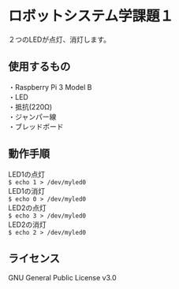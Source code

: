 # ロボットシステム学課題１
２つのLEDが点灯、消灯します。

## 使用するもの　　
・Raspberry Pi 3 Model B  
・LED  
・抵抗(220Ω)  
・ジャンパー線  
・ブレッドボード  

## 動作手順
LED1の点灯  
```$ echo 1 > /dev/myled0```  
LED1の消灯  
```$ echo 0 > /dev/myled0```  
LED2の点灯  
```$ echo 3 > /dev/myled0```  
LED2の消灯  
```$ echo 2 > /dev/myled0```  
## ライセンス  
GNU General Public License v3.0
